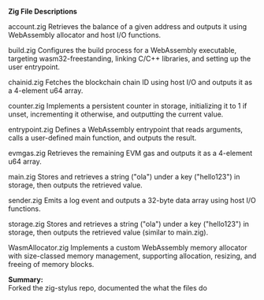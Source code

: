 **Zig File Descriptions**

account.zig
Retrieves the balance of a given address and outputs it using WebAssembly allocator and host I/O functions.

build.zig
Configures the build process for a WebAssembly executable, targeting wasm32-freestanding, linking C/C++ libraries, and setting up the user entrypoint.

chainid.zig
Fetches the blockchain chain ID using host I/O and outputs it as a 4-element u64 array.

counter.zig
Implements a persistent counter in storage, initializing it to 1 if unset, incrementing it otherwise, and outputting the current value.

entrypoint.zig
Defines a WebAssembly entrypoint that reads arguments, calls a user-defined main function, and outputs the result.

evmgas.zig
Retrieves the remaining EVM gas and outputs it as a 4-element u64 array.

main.zig
Stores and retrieves a string ("ola") under a key ("hello123") in storage, then outputs the retrieved value.

sender.zig
Emits a log event and outputs a 32-byte data array using host I/O functions.

storage.zig
Stores and retrieves a string ("ola") under a key ("hello123") in storage, then outputs the retrieved value (similar to main.zig).

WasmAllocator.zig
Implements a custom WebAssembly memory allocator with size-classed memory management, supporting allocation, resizing, and freeing of memory blocks.


**Summary:**  
Forked the zig-stylus repo, documented the what the files do